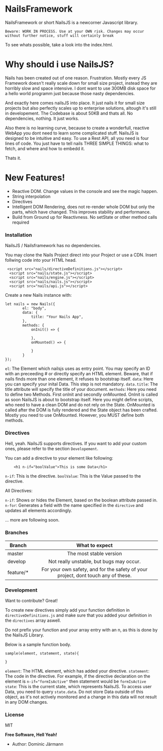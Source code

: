 # NailsFramework

NailsFramework or short NailsJS is a newcorner Javascript library.

```Beware: WORK IN PROCESS. Use at your OWN risk. Changes may occur without further notice, stuff will certainly break``` 

To see whats possible, take a look into the index.html.

# Why should i use NailsJS?

Nails has been created out of one reason. Frustration.
Mostly every JS Framework doesn't really scale down for small size project, instead they are horribly 
slow and space intensive. I dont want to use 300MB disk space for a hello world programm just because
those nasty dependencies.

And exactly here comes nailsJS into place. It just nails it for small size projects but also perfectly scales up to enterprise solutions,
altough it's still in developement. The Codebase is about 50KB and thats all. No dependencies, nothing. It just works.

Also there is no learning curve, because to create a wonderfull, reactive WebApp you dont need to learn some complicated stuff.
NailsJS is designed to be intuitive and easy. 
To use a Rest API, all you need is four lines of code. You just have to tell nails THREE SIMPLE THINGS: what to fetch, and where and how to embedd it.

Thats it. 


# New Features!

  - Reactive DOM. Change values in the console and see the magic happen.
  - String interpolation
  - Directives
  - Intelligent DOM Rendering, does not re-render whole DOM but only the parts, which 
    have changed. This improves stability and performance.
  - Build from Ground up for Reactivness. No setState or other method calls required
### Installation

NailsJS / Nailsframework has no dependencies. 

You may clone the Nails Project direct into your Project or use a CDN.
Insert follwing code into your HTML head.
```
 <script src="nails/directiveDefinitions.js"></script>
  <script src="nails/state.js"></script>
  <script src="nails/engine.js"></script>
  <script src="nails/nails.js"></script>
  <script src="nails/api.js"></script>

```

Create a new Nails instance with:

```
let nails = new Nails({
        el: "body",
        data: {
            title: "Your Nails App",
        },
        methods: {
            onInit() => {

            },
            onMounted() => {

            }
        }
});
````

```el```: The Element which nailsjs uses as entry point. You may specify an ID with an preceeding # or directly specify an HTML element. Beware, that if nails finds more than one element, it refuses to bootstrap itself.
```data```: Here you can specify your inital Data. This step is not mandatory. 
```data.title```: The title attribute will specify the title of your document.
```methods```: Here you need to define two Methods. First onInit and secondly onMounted. OnInit is called as soon NailsJS is about to bootstrap itself. Here you might define scripts, who need to have a clean DOM and do not rely on the State.
OnMounted is called after the DOM is fully rendered and the State object has been crafted. Mostly you need to use OnMounted. However, you MUST define both methods.

### Directives

Hell, yeah. NailsJS supports directives. If you want to add your custom ones, please refer to the section ```Developement```.

You can add a directive to your element like following:

```
    <h1 n-if="boolValue">This is some Data</h1>
```
```n-if```: This is the directive.
```boolValue```: This is the Value passed to the directive.

All Directives:

```n-if```: Shows or hides the Element, based on the boolean attribute passed in.
```n-for```: Generates a field with the name specified in the ```directive``` and updates all elements accordingly.


... more are following soon.

### Branches




| Branch        | What to expect  |
| ------------- |:-------------:  |
| master      | The most stable version|
| develop     | Not really unstable, but bugs may occur.      |
| feature/* | For your own safety, and for the safety of your project, dont touch any of these.     |


### Development

Want to contribute? Great!

To create new directives simply add your function definition in ```directiveDefinitions.js``` and make sure
that you added your definition in the ```directives``` array aswell.

Do not prefix your function and your array entry with an n, as this is done by the NailsJS Library.

Below is a sample function body.
```
sample(element, statement, state){

}
```
```element```: The HTML element, which has added your directive.
```statement```: The code in the directive. For example, if the directive declaration on the element is 
```n-if="formIsActive"``` then statement would be ```formIsActive```
```state```: This is the current state, which represents NailsJS. To access user Data, you need to query 
```state.data```. Do not store Data outside of this object, as it's not actively monitored and a change in this data will not result in any DOM changes.
### License

MIT


**Free Software, Hell Yeah!**

 * Author: Dominic Järmann


